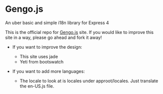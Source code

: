 Gengo.js
=======

 An uber basic and simple i18n library for Express 4

This is the official repo for [Gengo.js](http://www.gengojs.com) site. If you would like to improve this site in a way, please go ahead and fork it away!

* If you want to improve the design:
    * This site uses jade
    * Yeti from bootswatch

* If you want to add more languages:
    * The locale to look at is locales under approot/locales. Just translate the en-US.js file.
